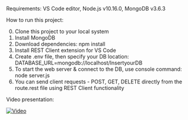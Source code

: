 Requirements: VS Code editor, Node.js v10.16.0, MongoDB v3.6.3

How to run this project:

0. Clone this project to your local system
1. Install MongoDB
2. Download dependencies: npm install
3. Install REST Client extension for VS Code
4. Create .env file, then specify your DB location: DATABASE_URL=mongodb://localhost/InsertyourDB
5. To start the web server & connect to the DB, use console command: node server.js 
6. You can send client requests - POST, GET, DELETE directly from the route.rest file using REST Client functionality

Video presentation:

[![Video](https://img.youtube.com/vi/P1nfdImGXls/0.jpg)](https://youtu.be/P1nfdImGXls)

